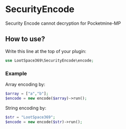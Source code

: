 # SecurityEncode
Security Encode cannot decryption for Pocketmine-MP
## How to use?
Write this line at the top of your plugin:
```php
use LootSpace369\SecurityEncode\encode;
```
### Example
Array encoding by:
```php
$array = ["a","b"];
$encode = new encode($array)->run();
```
String encoding by:
```php
$str = "LootSpace369";
$encode = new encode($str)->run();
```
